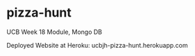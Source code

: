 # pizza-hunt
UCB Week 18 Module, Mongo DB

Deployed Website at Heroku:
ucbjh-pizza-hunt.herokuapp.com


